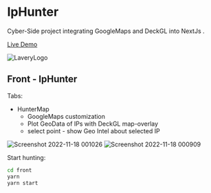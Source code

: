 # IpHunter

Cyber-Side project integrating GoogleMaps and DeckGL into NextJs .

[Live Demo](https://iphuntermap.vercel.app/)

![LaveryLogo](https://user-images.githubusercontent.com/25290565/202146350-8fe7fa31-004b-49f8-9aca-e5ce972cc988.png)
## Front - IpHunter

Tabs:
 - HunterMap
   - GoogleMaps customization
   - Plot GeoData of IPs with DeckGL map-overlay
   - select point - show Geo Intel about selected IP  

![Screenshot 2022-11-18 001026](https://user-images.githubusercontent.com/25290565/202758552-309607c1-f7f6-42e9-a770-790715f86be8.png)
![Screenshot 2022-11-18 000909](https://user-images.githubusercontent.com/25290565/202758562-02cdd7dc-beeb-4aa8-8608-a4f5322ed00f.png)


Start hunting:

```bash
cd front
yarn
yarn start
```
